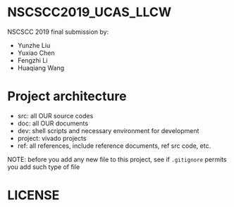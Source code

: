 NSCSCC2019_UCAS_LLCW
=====================

NSCSCC 2019 final submission by: 

* Yunzhe Liu
* Yuxiao Chen
* Fengzhi Li
* Huaqiang Wang

# Project architecture

* src: all OUR source codes
* doc: all OUR documents
* dev: shell scripts and necessary environment for development 
* project: vivado projects
* ref: all references, include reference documents, ref src code, etc.

NOTE: before you add any new file to this project, see if `.gitignore` permits you add such type of file

# LICENSE

